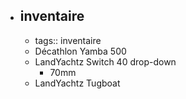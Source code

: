 - ## inventaire
	- tags:: inventaire
	- Décathlon Yamba 500
	- LandYachtz Switch 40 drop-down
		- 70mm
	- LandYachtz Tugboat